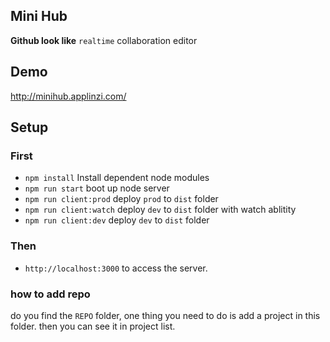 ## Mini Hub
**Github look like** `realtime` collaboration editor

## Demo
http://minihub.applinzi.com/

## Setup
### First
* `npm install` Install dependent node modules
* `npm run start` boot up node server
* `npm run client:prod` deploy `prod` to `dist` folder
* `npm run client:watch` deploy `dev` to `dist` folder with watch ablitity
* `npm run client:dev` deploy `dev` to `dist` folder


### Then
* `http://localhost:3000` to access the server.

### how to add repo
do you find the `REPO` folder, one thing you need to do is add a project in this folder. then you can see it in project list.
